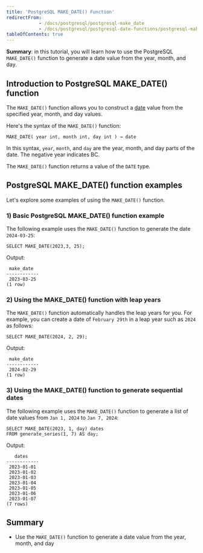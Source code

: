 ```yaml
---
title: 'PostgreSQL MAKE_DATE() Function'
redirectFrom:
            - /docs/postgresql/postgresql-make_date 
            - /docs/postgresql/postgresql-date-functions/postgresql-make_date/
tableOfContents: true
---
```


**Summary**: in this tutorial, you will learn how to use the PostgreSQL `MAKE_DATE()` function to generate a date value from the year, month, and day.



## Introduction to PostgreSQL MAKE_DATE() function



The `MAKE_DATE()` function allows you to construct a [date](/docs/postgresql/postgresql-date) value from the specified year, month, and day values.



Here's the syntax of the `MAKE_DATE()` function:



```
MAKE_DATE( year int, month int, day int ) → date
```



In this syntax, `year`, `month`, and `day` are the year, month, and day parts of the date. The negative year indicates BC.



The `MAKE_DATE()` function returns a value of the `DATE` type.



## PostgreSQL MAKE_DATE() function examples



Let's explore some examples of using the `MAKE_DATE()` function.



### 1) Basic PostgreSQL MAKE_DATE() function example



The following example uses the `MAKE_DATE()` function to generate the date `2024-03-25`:



```
SELECT MAKE_DATE(2023,3, 25);
```



Output:



```
 make_date
------------
 2023-03-25
(1 row)
```



### 2) Using the MAKE_DATE() function with leap years



The `MAKE_DATE()` function automatically handles the leap years for you. For example, you can create a date of `February 29th` in a leap year such as `2024` as follows:



```
SELECT MAKE_DATE(2024, 2, 29);
```



Output:



```
 make_date
------------
 2024-02-29
(1 row)
```



### 3) Using the MAKE_DATE() function to generate sequential dates



The following example uses the `MAKE_DATE()` function to generate a list of date values from `Jan 1, 2024` to `Jan 7, 2024`:



```
SELECT MAKE_DATE(2023, 1, day) dates
FROM generate_series(1, 7) AS day;
```



Output:



```
   dates
------------
 2023-01-01
 2023-01-02
 2023-01-03
 2023-01-04
 2023-01-05
 2023-01-06
 2023-01-07
(7 rows)
```



## Summary



- Use the `MAKE_DATE()` function to generate a date value from the year, month, and day
